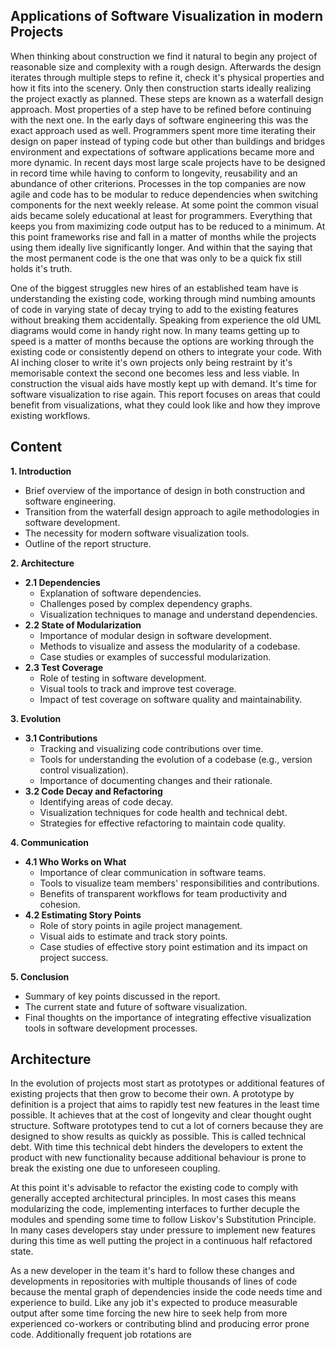 ## Applications of Software Visualization in modern Projects

When thinking about construction we find it natural to begin any project of reasonable size and complexity with a rough design. Afterwards the design iterates through multiple steps to refine it, check it's physical properties and how it fits into the scenery. Only then construction starts ideally realizing the project exactly as planned. These steps are known as a waterfall design approach. Most properties of a step have to be refined before continuing with the next one. In the early days of software engineering this was the exact approach used as well. Programmers spent more time  iterating their design on paper instead of typing code but other than buildings and bridges environment and expectations of software applications became more and more dynamic. In recent days most large scale projects have to be designed in record time while having to conform to longevity, reusability and an abundance of other criterions. Processes in the top companies are now agile and code has to be modular to reduce dependencies when switching components for the next weekly release. At some point the common visual aids became solely educational at least for programmers. Everything that keeps you from maximizing code output has to be reduced to a minimum. At this point frameworks rise and fall in a matter of months while the projects using them ideally live significantly longer. And within that the saying that the most permanent code is the one that was only to be a quick fix still holds it's truth.

One of the biggest struggles new hires of an established team have is understanding the existing code, working through mind numbing amounts of code in varying state of decay trying to add to the existing features without breaking them accidentally. Speaking from experience the old UML diagrams would come in handy right now. In many teams getting up to speed is a matter of months because the options are working through the existing code or consistently depend on others to integrate your code. With AI inching closer to write it's own projects only being restraint by it's memorisable context the second one becomes less and less viable. In construction the visual aids have mostly kept up with demand. It's time for software visualization to rise again. This report focuses on areas that could benefit from visualizations, what they could look like and how they improve existing workflows.

## Content

**1. Introduction**

- Brief overview of the importance of design in both construction and software engineering.
- Transition from the waterfall design approach to agile methodologies in software development.
- The necessity for modern software visualization tools.
- Outline of the report structure.

**2. Architecture**

- **2.1 Dependencies**
    - Explanation of software dependencies.
    - Challenges posed by complex dependency graphs.
    - Visualization techniques to manage and understand dependencies.
- **2.2 State of Modularization**
    - Importance of modular design in software development.
    - Methods to visualize and assess the modularity of a codebase.
    - Case studies or examples of successful modularization.
- **2.3 Test Coverage**
    - Role of testing in software development.
    - Visual tools to track and improve test coverage.
    - Impact of test coverage on software quality and maintainability.

**3. Evolution**

- **3.1 Contributions**
    - Tracking and visualizing code contributions over time.
    - Tools for understanding the evolution of a codebase (e.g., version control visualization).
    - Importance of documenting changes and their rationale.
- **3.2 Code Decay and Refactoring**
    - Identifying areas of code decay.
    - Visualization techniques for code health and technical debt.
    - Strategies for effective refactoring to maintain code quality.

**4. Communication**

- **4.1 Who Works on What**
    - Importance of clear communication in software teams.
    - Tools to visualize team members' responsibilities and contributions.
    - Benefits of transparent workflows for team productivity and cohesion.
- **4.2 Estimating Story Points**
    - Role of story points in agile project management.
    - Visual aids to estimate and track story points.
    - Case studies of effective story point estimation and its impact on project success.

**5. Conclusion**

- Summary of key points discussed in the report.
- The current state and future of software visualization.
- Final thoughts on the importance of integrating effective visualization tools in software development processes.

## Architecture

In the evolution of projects most start as prototypes or additional features of existing projects that then grow to become their own. A prototype by definition is a project that aims to rapidly test new features in the least time possible. It achieves that at the cost of longevity and clear thought ought structure. Software prototypes tend to cut a lot of corners because they are designed to show results as quickly as possible. This is called technical debt. With time this technical debt hinders the developers to extent the product with new functionality because additional behaviour is prone to break the existing one due to unforeseen coupling.

At this point it's advisable to refactor the existing code to comply with generally accepted architectural principles. In most cases this means modularizing the code, implementing interfaces to further decuple the modules and spending some time to follow Liskov's Substitution Principle. In many cases developers stay under pressure to implement new features during this time as well putting the project in a continuous half refactored state. 

As a new developer in the team it's hard to follow these changes and developments in repositories with multiple thousands of lines of code because the mental graph of dependencies inside the code needs time and experience to build. Like any job it's expected to produce measurable output after some time forcing the new hire to seek help from more experienced co-workers or contributing blind and producing error prone code. Additionally frequent job rotations are 